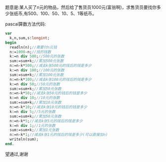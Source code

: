 题意是:某人买了n元的物品，然后给了售货员1000元(富翁啊)，求售货员要找你多少张纸币,有500、100、50、10、5、1等纸币。

pascal算数方法代码:
```pascal
var
  k,n,sum,s:longint;
begin
  readln(n);//需要付n元钱
  n:=1000-n;//找的钱数
  k:=n div 500;//500元的张数
  sum:=sum+k;//累加500元张数
  n:=n-k*500;//减去k张500元的钱后的钱是多少
  k:=n div 100;//100元的张数
  sum:=sum+k;//累加100元张数
  n:=n-k*100;//减去k张100元的钱后的钱是多少
  k:=n div 50;//50元的张数
  sum:=sum+k;//累加50元张数
  n:=n-k*50;//减去k张50元的钱后的钱是多少
  k:=n div 10;//10元的张数
  sum:=sum+k;//累加10元张数
  n:=n-k*10;//减去k张10元的钱后的钱是多少
  k:=n div 5;//5元的张数
  sum:=sum+k;//累加50元张数
  n:=n-k*5;//减去k张5元的钱后的钱是多少
  k:=n div 1;//1元的张数
  sum:=sum+k;//累加1元张数
  n:=n-k*1;//减去k张1元的钱后的钱是多少(可以直接加n)
  writeln(sum);
end.
```

望通过,谢谢